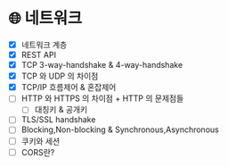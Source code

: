# 🌐 네트워크

- [x]  네트워크 계층
- [X]  REST API
- [x]  TCP 3-way-handshake & 4-way-handshake
- [x]  TCP 와 UDP 의 차이점
- [x]  TCP/IP 흐름제어 & 혼잡제어
- [ ]  HTTP 와 HTTPS 의 차이점 + HTTP 의 문제점들
    - [ ]  대칭키 & 공개키
- [ ]  TLS/SSL handshake
- [ ]  Blocking,Non-blocking & Synchronous,Asynchronous
- [ ]  쿠키와 세션
- [ ]  CORS란?
